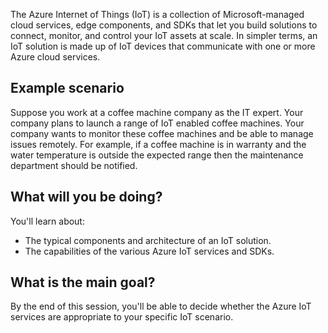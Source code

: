 The Azure Internet of Things (IoT) is a collection of Microsoft-managed cloud services, edge components, and SDKs that let you build solutions to connect, monitor, and control your IoT assets at scale. In simpler terms, an IoT solution is made up of IoT devices that communicate with one or more Azure cloud services.

## Example scenario

Suppose you work at a coffee machine company as the IT expert. Your company plans to launch a range of IoT enabled coffee machines. Your company wants to monitor these coffee machines and be able to manage issues remotely. For example, if a coffee machine is in warranty and the water temperature is outside the expected range then the maintenance department should be notified.

## What will you be doing?

You'll learn about:

- The typical components and architecture of an IoT solution.
- The capabilities of the various Azure IoT services and SDKs.

## What is the main goal?

By the end of this session, you'll be able to decide whether the Azure IoT services are appropriate to your specific IoT scenario.
